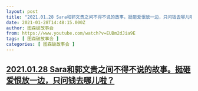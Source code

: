 ```yaml
---
layout: post
title: "2021.01.28 Sara和郭文贵之间不得不说的故事。挺砸爱恨放一边，只问钱去哪儿啦？"
date: 2021-01-28T14:48:15.000Z
author: 图森破故事会
from: https://www.youtube.com/watch?v=EUBm2dJia9E
tags: [ 图森破故事会 ]
categories: [ 图森破故事会 ]
---
```

<!--1611845295000-->
[2021.01.28 Sara和郭文贵之间不得不说的故事。挺砸爱恨放一边，只问钱去哪儿啦？](https://www.youtube.com/watch?v=EUBm2dJia9E)
------

<div>

</div>
